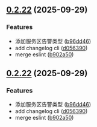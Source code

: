 ## [0.2.22](https://github.com/Lollipope/alarm-helper/compare/v0.2.21...v0.2.22) (2025-09-29)


### Features

* 添加服务区告警类型 ([b96dd46](https://github.com/Lollipope/alarm-helper/commit/b96dd46ebd4ab04925174d4606dc47dab32af4fc))
* add changelog cli ([d056390](https://github.com/Lollipope/alarm-helper/commit/d0563900bb9427517ac169be483034a3e0fe1051))
* merge eslint ([b902a50](https://github.com/Lollipope/alarm-helper/commit/b902a50791b119937a5d67bec00e3679448acf69))



## [0.2.22](https://github.com/Lollipope/alarm-helper/compare/v0.2.21...v0.2.22) (2025-09-29)


### Features

* 添加服务区告警类型 ([b96dd46](https://github.com/Lollipope/alarm-helper/commit/b96dd46ebd4ab04925174d4606dc47dab32af4fc))
* add changelog cli ([d056390](https://github.com/Lollipope/alarm-helper/commit/d0563900bb9427517ac169be483034a3e0fe1051))
* merge eslint ([b902a50](https://github.com/Lollipope/alarm-helper/commit/b902a50791b119937a5d67bec00e3679448acf69))



